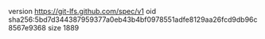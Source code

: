 version https://git-lfs.github.com/spec/v1
oid sha256:5bd7d344387959377a0eb43b4bf0978551adfe8129aa26fcd9db96c8567e9368
size 1889
